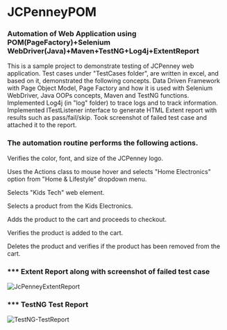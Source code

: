 # JCPenneyPOM


### Automation of Web Application using POM(PageFactory)+Selenium WebDriver(Java)+Maven+TestNG+Log4j+ExtentReport

This is a sample project to demonstrate testing of JCPenney web application. Test cases under "TestCases folder", are written in excel, and based on it, demonstrated the following concepts.
Data Driven Framework with Page Object Model, Page Factory and how it is used with Selenium WebDriver, Java OOPs concepts, Maven and TestNG functions. 
Implemented Log4j (in "log" folder) to trace logs and to track information. 
Implemented ITestListener interface to generate HTML Extent report with results such as pass/fail/skip. Took screenshot of failed test case and attached it to the report. 

### The automation routine performs the following actions.
Verifies the color, font, and size of the JCPenney logo.

Uses the Actions class to mouse hover and selects "Home Electronics" option from "Home & Lifestyle" dropdown menu.

Selects "Kids Tech" web element.

Selects a product from the Kids Electronics.

Adds the product to the cart and proceeds to checkout.

Verifies the product is added to the cart.

Deletes the product and verifies if the product has been removed from the cart.

### *** Extent Report along with screenshot of failed test case
![JcPenneyExtentReport](https://user-images.githubusercontent.com/61662759/93027505-ec066200-f5d2-11ea-9b36-cb89de64a55e.PNG)

### *** TestNG Test Report
![TestNG-TestReport](https://user-images.githubusercontent.com/61662759/93027396-1efc2600-f5d2-11ea-8c1a-89d971cf6e04.PNG)
